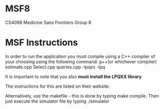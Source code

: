 # MSF8
CS4098 Medicine Sans Frontiers Group 8


<h1>MSF Instructions</h1>

<p> In order to run the application
you must compile using a C++ compiler of your choosing
using the following command: g++(or whichever compiler) estimate.cpp Select.cpp queries.cpp -lpqxx -lpq

It is important to note that you also <strong> must install the LPQXX library </strong>

The instructions for this are listed on their website.

Alternatively, use the makefile - this is done by typing make compile.
Then just execute the simulator file by typing ./simulator </p>
